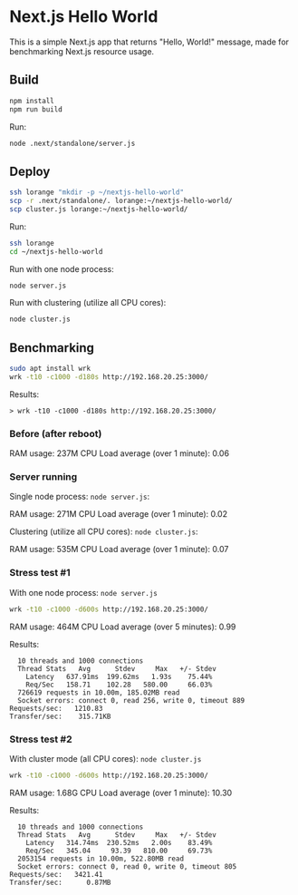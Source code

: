 # Next.js Hello World

This is a simple Next.js app that returns "Hello, World!" message, made for benchmarking Next.js resource usage.

## Build

```sh
npm install
npm run build
```

Run:

```sh
node .next/standalone/server.js
```


## Deploy

```sh
ssh lorange "mkdir -p ~/nextjs-hello-world"
scp -r .next/standalone/. lorange:~/nextjs-hello-world/
scp cluster.js lorange:~/nextjs-hello-world/
```

Run:

```sh
ssh lorange
cd ~/nextjs-hello-world
```

Run with one node process:

```sh
node server.js
```

Run with clustering (utilize all CPU cores):

```sh
node cluster.js
```

## Benchmarking

```sh
sudo apt install wrk
wrk -t10 -c1000 -d180s http://192.168.20.25:3000/
```

Results:

```
> wrk -t10 -c1000 -d180s http://192.168.20.25:3000/

```

### Before (after reboot)

RAM usage: 237M
CPU Load average (over 1 minute): 0.06

### Server running

Single node process: `node server.js`:

RAM usage: 271M
CPU Load average (over 1 minute): 0.02

Clustering (utilize all CPU cores): `node cluster.js`:

RAM usage: 535M
CPU Load average (over 1 minute): 0.07

### Stress test #1

With one node process: `node server.js`

```sh
wrk -t10 -c1000 -d600s http://192.168.20.25:3000/
```

RAM usage: 464M
CPU Load average (over 5 minutes): 0.99

Results:

```
  10 threads and 1000 connections
  Thread Stats   Avg      Stdev     Max   +/- Stdev
    Latency   637.91ms  199.62ms   1.93s    75.44%
    Req/Sec   158.71    102.28   580.00     66.03%
  726619 requests in 10.00m, 185.02MB read
  Socket errors: connect 0, read 256, write 0, timeout 889
Requests/sec:   1210.83
Transfer/sec:    315.71KB
```

### Stress test #2

With cluster mode (all CPU cores): `node cluster.js`

```sh
wrk -t10 -c1000 -d600s http://192.168.20.25:3000/
```

RAM usage: 1.68G
CPU Load average (over 1 minute): 10.30

Results:

```
  10 threads and 1000 connections
  Thread Stats   Avg      Stdev     Max   +/- Stdev
    Latency   314.74ms  230.52ms   2.00s    83.49%
    Req/Sec   345.04     93.39   810.00     69.73%
  2053154 requests in 10.00m, 522.80MB read
  Socket errors: connect 0, read 0, write 0, timeout 805
Requests/sec:   3421.41
Transfer/sec:      0.87MB
```
